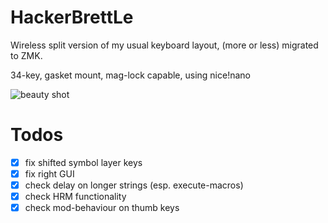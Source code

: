 # HackerBrettLe
Wireless split version of my usual keyboard layout, (more or less) migrated to ZMK.

34-key, gasket mount, mag-lock capable, using nice!nano

![beauty shot](img.jpg)

# Todos
- [x] fix shifted symbol layer keys
- [x] fix right GUI
- [x] check delay on longer strings (esp. execute-macros)
- [x] check HRM functionality
- [x] check mod-behaviour on thumb keys
